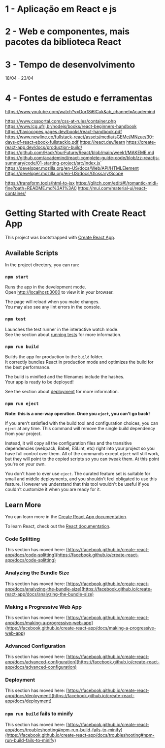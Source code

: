 <!-- Meu texto para explicar o projeto (root) -->

# 1 - Aplicação em React e js


# 2 - Web e componentes, mais pacotes da biblioteca React


# 3 - Tempo de desenvolvimento

18/04 - 23/04

# 4 - Fontes de estudo e ferramentas

https://www.youtube.com/watch?v=Dorf8i6lCuk&ab_channel=Academind

https://www.cssportal.com/css-at-rules/container.php
https://www.lcg.ufrj.br/nodejs/books/react-beginners-handbook
https://flaviocopes.pages.dev/books/react-handbook.pdf
https://www.newline.co/fullstack-react/assets/media/sGEMe/MNzue/30-days-of-react-ebook-fullstackio.pdf
https://react.dev/learn
https://create-react-app.dev/docs/production-build/
https://github.com/HackYourFuture/React/blob/main/week1/MAKEME.md
https://github.com/academind/react-complete-guide-code/blob/zz-reactjs-summary/code/01-starting-project/src/index.js´
https://developer.mozilla.org/en-US/docs/Web/API/HTMLElement
https://developer.mozilla.org/en-US/docs/Glossary/Scope

https://transform.tools/html-to-jsx
https://glitch.com/edit/#!/romantic-midi-fine?path=README.md%3A1%3A0
https://mui.com/material-ui/react-container/

<!-- Texto gerado pela criação do projeto 'npm start' (root) -->

# Getting Started with Create React App

This project was bootstrapped with [Create React App](https://github.com/facebook/create-react-app).

## Available Scripts

In the project directory, you can run:

### `npm start`

Runs the app in the development mode.\
Open [http://localhost:3000](http://localhost:3000) to view it in your browser.

The page will reload when you make changes.\
You may also see any lint errors in the console.

### `npm test`

Launches the test runner in the interactive watch mode.\
See the section about [running tests](https://facebook.github.io/create-react-app/docs/running-tests) for more information.

### `npm run build`

Builds the app for production to the `build` folder.\
It correctly bundles React in production mode and optimizes the build for the best performance.

The build is minified and the filenames include the hashes.\
Your app is ready to be deployed!

See the section about [deployment](https://facebook.github.io/create-react-app/docs/deployment) for more information.

### `npm run eject`

**Note: this is a one-way operation. Once you `eject`, you can't go back!**

If you aren't satisfied with the build tool and configuration choices, you can `eject` at any time. This command will remove the single build dependency from your project.

Instead, it will copy all the configuration files and the transitive dependencies (webpack, Babel, ESLint, etc) right into your project so you have full control over them. All of the commands except `eject` will still work, but they will point to the copied scripts so you can tweak them. At this point you're on your own.

You don't have to ever use `eject`. The curated feature set is suitable for small and middle deployments, and you shouldn't feel obligated to use this feature. However we understand that this tool wouldn't be useful if you couldn't customize it when you are ready for it.

## Learn More

You can learn more in the [Create React App documentation](https://facebook.github.io/create-react-app/docs/getting-started).

To learn React, check out the [React documentation](https://reactjs.org/).

### Code Splitting

This section has moved here: [https://facebook.github.io/create-react-app/docs/code-splitting](https://facebook.github.io/create-react-app/docs/code-splitting)

### Analyzing the Bundle Size

This section has moved here: [https://facebook.github.io/create-react-app/docs/analyzing-the-bundle-size](https://facebook.github.io/create-react-app/docs/analyzing-the-bundle-size)

### Making a Progressive Web App

This section has moved here: [https://facebook.github.io/create-react-app/docs/making-a-progressive-web-app](https://facebook.github.io/create-react-app/docs/making-a-progressive-web-app)

### Advanced Configuration

This section has moved here: [https://facebook.github.io/create-react-app/docs/advanced-configuration](https://facebook.github.io/create-react-app/docs/advanced-configuration)

### Deployment

This section has moved here: [https://facebook.github.io/create-react-app/docs/deployment](https://facebook.github.io/create-react-app/docs/deployment)

### `npm run build` fails to minify

This section has moved here: [https://facebook.github.io/create-react-app/docs/troubleshooting#npm-run-build-fails-to-minify](https://facebook.github.io/create-react-app/docs/troubleshooting#npm-run-build-fails-to-minify)
